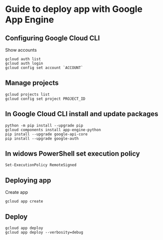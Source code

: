 # Guide to deploy app with Google App Engine

## Configuring Google Cloud CLI
Show accounts
```
gcloud auth list
gcloud auth login
gcloud config set account `ACCOUNT`
```

## Manage projects
```
gcloud projects list
gcloud config set project PROJECT_ID

```

## In Google Cloud CLI install and update packages
```
python -m pip install --upgrade pip
gcloud components install app-engine-python
pip install --upgrade google-api-core
pip install --upgrade google-auth

```

## In widows PowerShell set execution policy
```
Set-ExecutionPolicy RemoteSigned
```


## Deploying app
Create app
```
gcloud app create
```
## Deploy
```
gcloud app deploy
gcloud app deploy --verbosity=debug
```

